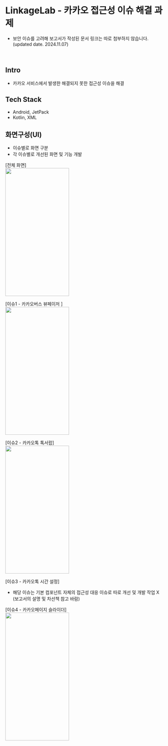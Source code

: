 # LinkageLab - 카카오 접근성 이슈 해결 과제 
* 보안 이슈를 고려해 보고서가 작성된 문서 링크는 따로 첨부하지 않습니다.
(updated date. 2024.11.07)
</br>

## Intro
- 카카오 서비스에서 발생한 해결되지 못한 접근성 이슈을 해결

## Tech Stack
- Android, JetPack
- Kotlin, XML


## 화면구성(UI)
- 이슈별로 화면 구분
- 각 이슈별로 개선된 화면 및 기능 개발 

[전체 화면]</br>
<img src="https://github.com/user-attachments/assets/56006b00-7f06-4f24-a2ab-e152def7192c" width="200" height="400"/>

[이슈1 - 카카오버스 뷰페이저 ]</br>
<img src="https://github.com/user-attachments/assets/30680fc9-5e29-44bc-a654-9407ffca778b" width="200" height="400"/>


[이슈2 - 카카오톡 톡서랍]</br>
<img src="https://github.com/user-attachments/assets/504b13b2-4dcd-4383-87f5-6eee5c48d889" width="200" height="400"/>


[이슈3 - 카카오톡 시간 설정]</br>
* 해당 이슈는 기본 컴포넌트 자체의 접근성 대응 이슈로 따로 개선 및 개발 작업 X (보고서의 설명 및 차선책 참고 바람)
  
[이슈4 - 카카오페이지 슬라이더]</br>
<img src="https://github.com/user-attachments/assets/b315ee3b-dd21-4b18-adee-e5608fd97ea8" width="200" height="400"/>

